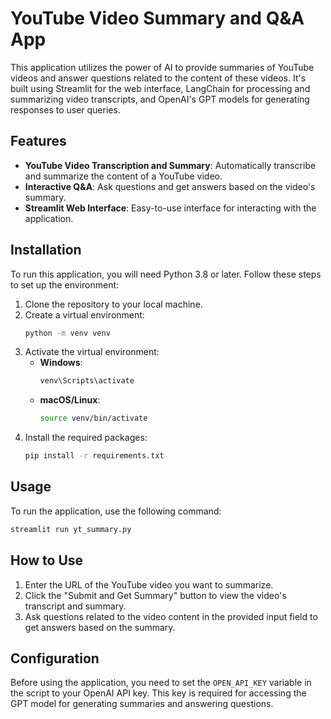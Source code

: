 # YouTube Video Summary and Q&A App

This application utilizes the power of AI to provide summaries of YouTube videos and answer questions related to the content of these videos. It's built using Streamlit for the web interface, LangChain for processing and summarizing video transcripts, and OpenAI's GPT models for generating responses to user queries.

## Features

- **YouTube Video Transcription and Summary**: Automatically transcribe and summarize the content of a YouTube video.
- **Interactive Q&A**: Ask questions and get answers based on the video's summary.
- **Streamlit Web Interface**: Easy-to-use interface for interacting with the application.

## Installation

To run this application, you will need Python 3.8 or later. Follow these steps to set up the environment:

1. Clone the repository to your local machine.
2. Create a virtual environment:
   ```sh
   python -m venv venv
   ```
3. Activate the virtual environment:
   - **Windows**:
     ```sh
     venv\Scripts\activate
     ```
   - **macOS/Linux**:
     ```sh
     source venv/bin/activate
     ```
4. Install the required packages:
   ```sh
   pip install -r requirements.txt
   ```

## Usage

To run the application, use the following command:

```sh
streamlit run yt_summary.py
```

## How to Use

1. Enter the URL of the YouTube video you want to summarize.
2. Click the "Submit and Get Summary" button to view the video's transcript and summary.
3. Ask questions related to the video content in the provided input field to get answers based on the summary.

## Configuration

Before using the application, you need to set the `OPEN_API_KEY` variable in the script to your OpenAI API key. This key is required for accessing the GPT model for generating summaries and answering questions.
